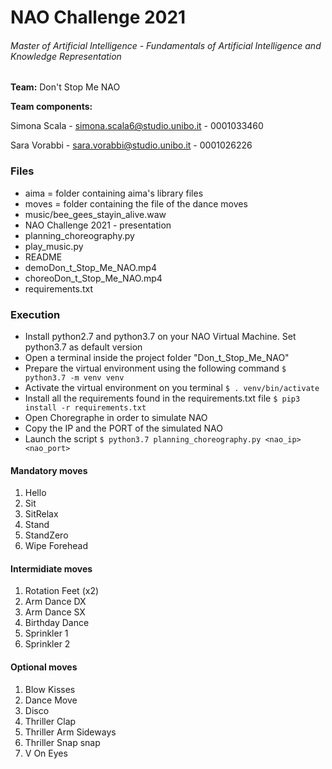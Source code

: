 # NAO Challenge 2021
###### Master of Artificial Intelligence - Fundamentals of Artificial Intelligence and Knowledge Representation

**Team:** Don't Stop Me NAO

**Team components:**

Simona Scala - simona.scala6@studio.unibo.it - 0001033460

Sara Vorabbi - sara.vorabbi@studio.unibo.it - 0001026226

### Files
- aima = folder containing aima's library files
- moves = folder containing the file of the dance moves
- music/bee_gees_stayin_alive.waw
- NAO Challenge 2021 - presentation
- planning_choreography.py
- play_music.py
- README
- demoDon_t_Stop_Me_NAO.mp4
- choreoDon_t_Stop_Me_NAO.mp4
- requirements.txt

### Execution
- Install python2.7 and python3.7 on your NAO Virtual Machine. Set python3.7 as default version
- Open a terminal inside the project folder "Don_t_Stop_Me_NAO" 
- Prepare the virtual environment using the following command
`$ python3.7 -m venv venv `
- Activate the virtual environment on you terminal
`$ . venv/bin/activate`
- Install all the requirements found in the requirements.txt file
`$ pip3 install -r requirements.txt`
- Open Choregraphe in order to simulate NAO
- Copy the IP and the PORT of the simulated NAO
- Launch the script 
`$ python3.7 planning_choreography.py <nao_ip> <nao_port>`

#### Mandatory moves
1. Hello
2. Sit
3. SitRelax
4. Stand
5. StandZero
6. Wipe Forehead

#### Intermidiate moves
1. Rotation Feet (x2)
2. Arm Dance DX
3. Arm Dance SX
4. Birthday Dance
5. Sprinkler 1
6. Sprinkler 2

#### Optional moves
1. Blow Kisses
2. Dance Move
3. Disco
4. Thriller Clap
5. Thriller Arm Sideways
6. Thriller Snap snap
7. V On Eyes
